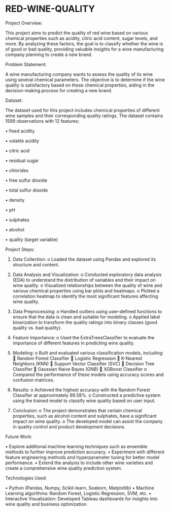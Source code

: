 # RED-WINE-QUALITY

Project Overview:

This project aims to predict the quality of red wine based on various chemical properties such as acidity, citric acid content, sugar levels, and more. By analyzing these factors, the goal is to classify whether the wine is of good or bad quality, providing valuable insights for a wine manufacturing company planning to create a new brand.

Problem Statement:

A wine manufacturing company wants to assess the quality of its wine using several chemical parameters. The objective is to determine if the wine quality is satisfactory based on these chemical properties, aiding in the decision-making process for creating a new brand.

Dataset:

The dataset used for this project includes chemical properties of different wine samples and their corresponding quality ratings. The dataset contains 1599 observations with 12 features:

• fixed acidity

• volatile acidity

• citric acid

• residual sugar

• chlorides

• free sulfur dioxide

• total sulfur dioxide

• density

• pH

• sulphates

• alcohol

• quality (target variable)

Project Steps:

1. Data Collection:
   o Loaded the dataset using Pandas and explored its structure and content.

2. Data Analysis and Visualization:
   o Conducted exploratory data analysis (EDA) to understand the distribution of variables and their impact on wine quality.
   o Visualized relationships between the quality of wine and various chemical properties using bar plots and heatmaps.
   o Plotted a correlation heatmap to identify the most significant features affecting wine quality.

3. Data Preprocessing:
   o Handled outliers using user-defined functions to ensure that the data is clean and suitable for modeling.
   o Applied label binarization to transform the quality ratings into binary classes (good quality vs. bad quality).

4. Feature Importance:
   o Used the ExtraTreesClassifier to evaluate the importance of different features in predicting wine quality.

5. Modeling:
   o Built and evaluated various classification models, including:
      Random Forest Classifier
      Logistic Regression
      K-Nearest Neighbors (KNN)
      Support Vector Classifier (SVC)
      Decision Tree Classifier
      Gaussian Naive Bayes (GNB)
      XGBoost Classifier
   o Compared the performance of these models using accuracy scores and confusion matrices.
6. Results:
     o Achieved the highest accuracy with the Random Forest Classifier at approximately 89.58%.
     o Constructed a predictive system using the trained model to classify wine quality based on user input.

7. Conclusion:
     o The project demonstrates that certain chemical properties, such as alcohol content and sulphates, have a significant impact on wine quality.
     o The developed model can assist the company in quality control and product development decisions.

Future Work:

  • Explore additional machine learning techniques such as ensemble methods to further improve prediction accuracy.
  • Experiment with different feature engineering methods and hyperparameter tuning for better model performance.
  • Extend the analysis to include other wine varieties and create a comprehensive wine quality prediction system.
  
Technologies Used:

  • Python (Pandas, Numpy, Scikit-learn, Seaborn, Matplotlib)
  • Machine Learning algorithms: Random Forest, Logistic Regression, SVM, etc.
  • Interactive Visualization: Developed Tableau dashboards for insights into wine quality and business optimization.
